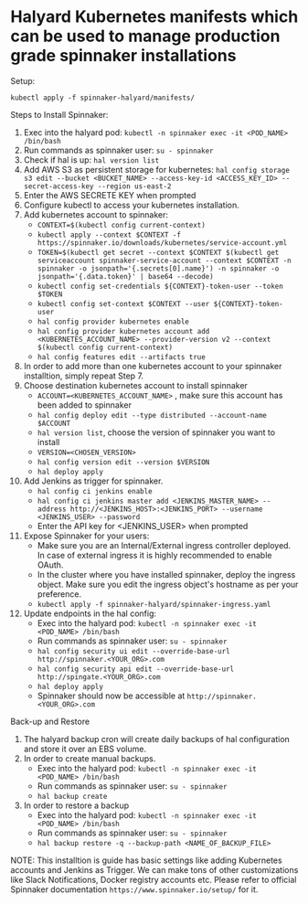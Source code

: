 # Halyard Kubernetes manifests which can be used to manage production grade spinnaker installations

Setup: 

`kubectl apply -f spinnaker-halyard/manifests/`

Steps to Install Spinnaker:

1. Exec into the halyard pod: `kubectl -n spinnaker exec -it <POD_NAME> /bin/bash`
2. Run commands as spinnaker user: `su - spinnaker`
3. Check if hal is up: `hal version list`
4. Add AWS S3 as persistent storage for kubernetes: `hal config storage s3 edit --bucket <BUCKET_NAME> --access-key-id <ACCESS_KEY_ID> --secret-access-key --region us-east-2`
5. Enter the AWS SECRETE KEY when prompted
6. Configure kubectl to access your kubernetes installation. 
7. Add kubernetes account to spinnaker: 
    - `CONTEXT=$(kubectl config current-context)`
    - `kubectl apply --context $CONTEXT -f https://spinnaker.io/downloads/kubernetes/service-account.yml`
    - `TOKEN=$(kubectl get secret --context $CONTEXT $(kubectl get serviceaccount spinnaker-service-account --context $CONTEXT -n spinnaker -o jsonpath='{.secrets[0].name}') -n spinnaker -o jsonpath='{.data.token}' | base64 --decode)`
    - `kubectl config set-credentials ${CONTEXT}-token-user --token $TOKEN`
    - `kubectl config set-context $CONTEXT --user ${CONTEXT}-token-user`
    - `hal config provider kubernetes enable`
    - `hal config provider kubernetes account add ​<KUBERNETES_ACCOUNT_NAME> --provider-version v2 --context $(kubectl config current-context)`
    - `hal config features edit --artifacts true`
8. In order to add more than one kubernetes account to your spinnaker installtion, simply repeat Step 7. 
9. Choose destination kubernetes account to install spinnaker
	- `ACCOUNT=​<KUBERNETES_ACCOUNT_NAME>` , make sure this account has been added to spinnaker
	- `hal config deploy edit --type distributed --account-name $ACCOUNT`
	- `hal version list`, choose the version of spinnaker you want to install
	- `VERSION=<CHOSEN_VERSION>`
	- `hal config version edit --version $VERSION`
	- `hal deploy apply`
10. Add Jenkins as trigger for spinnaker. 
	- `hal config ci jenkins enable`
	- `hal config ci jenkins master add <JENKINS_MASTER_NAME> --address http://<JENKINS_HOST>:<JENKINS_PORT> --username <JENKINS_USER> --password`
	- Enter the API key for <JENKINS_USER> when prompted
11. Expose Spinnaker for your users:
	- Make sure you are an Internal/External ingress controller deployed. In case of external ingress it is highly recommended to enable OAuth. 
	- In the cluster where you have installed spinnaker, deploy the ingress object. Make sure you edit the ingress object's hostname as per your preference. 
	- `kubectl apply -f spinnaker-halyard/spinnaker-ingress.yaml`
12. Update endpoints in the hal config:
	- Exec into the halyard pod: `kubectl -n spinnaker exec -it <POD_NAME> /bin/bash`
	- Run commands as spinnaker user: `su - spinnaker`
	- `hal config security ui edit --override-base-url ​http://spinnaker.<YOUR_ORG>.com`
	- `hal config security api edit --override-base-url http://spingate.<YOUR_ORG>.com`
	- `hal deploy apply`
	- Spinnaker should now be accessible at `http://spinnaker.<YOUR_ORG>.com`


Back-up and Restore

1. The halyard backup cron will create daily backups of hal configuration and store it over an EBS volume. 
2. In order to create manual backups.
	- Exec into the halyard pod: `kubectl -n spinnaker exec -it <POD_NAME> /bin/bash`
	- Run commands as spinnaker user: `su - spinnaker`
	- `hal backup create`
3. In order to restore a backup
	- Exec into the halyard pod: `kubectl -n spinnaker exec -it <POD_NAME> /bin/bash`
	- Run commands as spinnaker user: `su - spinnaker`
	- `hal backup restore -q --backup-path <NAME_OF_BACKUP_FILE>`


NOTE: This installtion is guide has basic settings like adding Kubernetes accounts and Jenkins as Trigger. We can make tons of other customizations like Slack Notifications, Docker registry accounts etc. Please refer to official Spinnaker documentation  `https://www.spinnaker.io/setup/` for it. 

